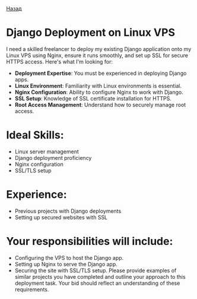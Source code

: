 [Назад](README.md)
# Django Deployment on Linux VPS
I need a skilled freelancer to deploy my existing Django application onto my Linux VPS using Nginx, ensure it runs smoothly, and set up SSL for secure HTTPS access.
Here's what I'm looking for:
- **Deployment Expertise**: You must be experienced in deploying Django apps.
- **Linux Environment**: Familiarity with Linux environments is essential.
- **Nginx Configuration**: Ability to configure Nginx to work with Django.
- **SSL Setup**: Knowledge of SSL certificate installation for HTTPS.
- **Root Access Management**: Understand how to securely manage root access.
# Ideal Skills:
- Linux server management
- Django deployment proficiency
- Nginx configuration
- SSL/TLS setup
# Experience:
- Previous projects with Django deployments
- Setting up secured websites with SSL
# Your responsibilities will include:
- Configuring the VPS to host the Django app.
- Setting up Nginx to serve the Django app.
- Securing the site with SSL/TLS setup.
Please provide examples of similar projects you have completed and outline your approach to this deployment task. Your bid should reflect an understanding of these requirements.
